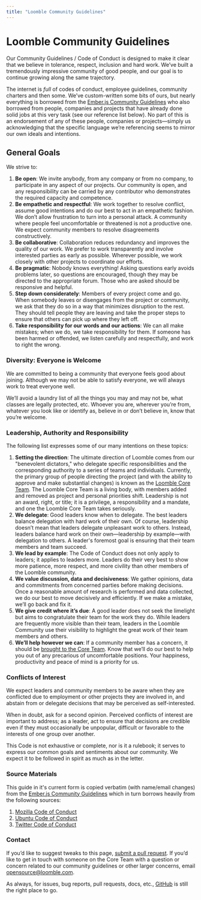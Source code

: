 ```yaml
---
title: "Loomble Community Guidelines"
---
```

<!-- spell-checker:ignore loomble, opensource, rulebook -->

# Loomble Community Guidelines

Our Community Guidelines / Code of Conduct is designed to make it clear that we believe in tolerance, respect, inclusion and hard work. We’ve built a tremendously impressive community of good people, and our goal is to continue growing along the same trajectory.


The internet is _full_ of codes of conduct, employee guidelines, community charters and then some. We’ve custom-written some bits of ours, but nearly everything is borrowed from the [Ember.js Community Guidelines](https://www.emberjs.com/guidelines/) who also borrowed from people, companies and projects that have already done solid jobs at this very task (see our reference list below). No part of this is an endorsement of any of these people, companies or projects—simply us acknowledging that the specific language we’re referencing seems to mirror our own ideals and intentions.

## General Goals

We strive to:
1. **Be open**: We invite anybody, from any company or from no company, to participate in any aspect of our projects. Our community is open, and any responsibility can be carried by any contributor who demonstrates the required capacity and competence.
2. **Be empathetic and respectful**: We work together to resolve conflict, assume good intentions and do our best to act in an empathetic fashion. We don’t allow frustration to turn into a personal attack. A community where people feel uncomfortable or threatened is not a productive one. We expect community members to resolve disagreements constructively.
3. **Be collaborative**: Collaboration reduces redundancy and improves the quality of our work. We prefer to work transparently and involve interested parties as early as possible. Wherever possible, we work closely with other projects to coordinate our efforts.
4. **Be pragmatic**: Nobody knows everything! Asking questions early avoids problems later, so questions are encouraged, though they may be directed to the appropriate forum. Those who are asked should be responsive and helpful.
5. **Step down considerately**: Members of every project come and go. When somebody leaves or disengages from the project or community, we ask that they do so in a way that minimizes disruption to the rest. They should tell people they are leaving and take the proper steps to ensure that others can pick up where they left off.
6. **Take responsibility for our words and our actions**: We can all make mistakes; when we do, we take responsibility for them. If someone has been harmed or offended, we listen carefully and respectfully, and work to right the wrong.

### Diversity: Everyone is Welcome

We are committed to being a community that everyone feels good about joining. Although we may not be able to satisfy everyone, we will always work to treat everyone well.

We’ll avoid a laundry list of all the things you may and may not be, what classes are legally protected, etc. Whoever you are, wherever you’re from, whatever you look like or identify as, believe in or don’t believe in, know that you’re welcome.

### Leadership, Authority and Responsibility

The following list expresses some of our many intentions on these topics:

1. **Setting the direction**: The ultimate direction of Loomble comes from our "benevolent dictators," who delegate specific responsibilities and the corresponding authority to a series of teams and individuals. Currently, the primary group of people directing the project (and with the ability to approve and make substantial changes) is known as the [Loomble Core Team](/team). The Loomble Core Team is a living body, with members added and removed as project and personal priorities shift. Leadership is not an award, right, or title; it is a privilege, a responsibility and a mandate, and one the Loomble Core Team takes seriously.
2. **We delegate**: Good leaders know when to delegate. The best leaders balance delegation with hard work of their own. Of course, leadership doesn’t mean that leaders delegate unpleasant work to others. Instead, leaders balance hard work on their own—leadership by example—with delegation to others. A leader's foremost goal is ensuring that their team members and team succeed.
3. **We lead by example**: The Code of Conduct does not only apply to leaders; it applies to leaders more. Leaders do their very best to show more patience, more respect, and more civility than other members of the Loomble community.
4. **We value discussion, data and decisiveness**: We gather opinions, data and commitments from concerned parties before making decisions. Once a reasonable amount of research is performed and data collected, we do our best to move decisively and efficiently. If we make a mistake, we’ll go back and fix it.
5. **We give credit where it’s due**: A good leader does not seek the limelight but aims to congratulate their team for the work they do. While leaders are frequently more visible than their team, leaders in the Loomble Community use their visibility to highlight the great work of their team members and others.
6. **We’ll help however we can**: If a community member has a concern, it should be [brought to the Core Team](mailto:opensource@loomble.com). Know that we’ll do our best to help you out of any precarious of uncomfortable positions. Your happiness, productivity and peace of mind is a priority for us.

### Conflicts of Interest

We expect leaders and community members to be aware when they are conflicted due to employment or other projects they are involved in, and abstain from or delegate decisions that may be perceived as self-interested.

When in doubt, ask for a second opinion. Perceived conflicts of interest are important to address; as a leader, act to ensure that decisions are credible even if they must occasionally be unpopular, difficult or favorable to the interests of one group over another.

This Code is not exhaustive or complete, nor is it a rulebook; it serves to express our common goals and sentiments about our community. We expect it to be followed in spirit as much as in the letter.

### Source Materials

This guide in it's current form is copied verbatim (with name/email changes) from the [Ember.js Community Guidelines](https://www.emberjs.com/guidelines/) which in turn borrows heavily from the following sources:

1. [Mozilla Code of Conduct](https://wiki.mozilla.org/Code_of_Conduct/Draft)
2. [Ubuntu Code of Conduct](http://www.ubuntu.com/about/about-ubuntu/conduct)
3. [Twitter Code of Conduct](https://github.com/twitter/code-of-conduct)


### Contact

If you’d like to suggest tweaks to this page, [submit a pull request](https://github.com/loomble/website/commits/master/pages/guidelines). If you’d like to get in touch with someone on the Core Team with a question or concern related to our community guidelines or other larger concerns, email [opensource@loomble.com](mailto:opensource@loomble.com).

As always, for issues, bug reports, pull requests, docs, etc., [GitHub](https://github.com/loomble) is still the right place to go.
